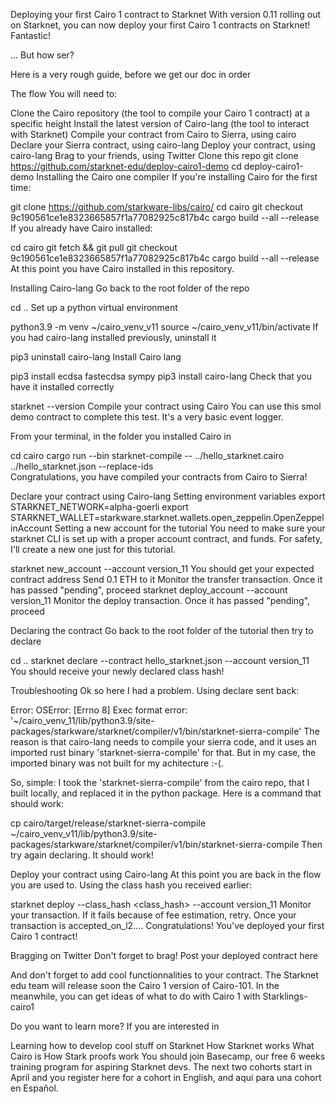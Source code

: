 Deploying your first Cairo 1 contract to Starknet
With version 0.11 rolling out on Starknet, you can now deploy your first Cairo 1 contracts on Starknet! Fantastic!

... But how ser?

Here is a very rough guide, before we get our doc in order

The flow
You will need to:

Clone the Cairo repository (the tool to compile your Cairo 1 contract) at a specific height
Install the latest version of Cairo-lang (the tool to interact with Starknet)
Compile your contract from Cairo to Sierra, using cairo
Declare your Sierra contract, using cairo-lang
Deploy your contract, using cairo-lang
Brag to your friends, using Twitter
Clone this repo
git clone https://github.com/starknet-edu/deploy-cairo1-demo
cd deploy-cairo1-demo
Installing the Cairo one compiler
If you're installing Cairo for the first time:

git clone https://github.com/starkware-libs/cairo/
cd cairo
git checkout 9c190561ce1e8323665857f1a77082925c817b4c
cargo build --all --release
If you already have Cairo installed:

cd cairo
git fetch && git pull
git checkout 9c190561ce1e8323665857f1a77082925c817b4c
cargo build --all --release
At this point you have Cairo installed in this repository.

Installing Cairo-lang
Go back to the root folder of the repo

cd ..
Set up a python virtual environment

python3.9 -m venv ~/cairo_venv_v11
source ~/cairo_venv_v11/bin/activate
If you had cairo-lang installed previously, uninstall it

pip3 uninstall cairo-lang
Install Cairo lang

pip3 install ecdsa fastecdsa sympy
pip3 install cairo-lang
Check that you have it installed correctly

starknet --version
Compile your contract using Cairo
You can use this smol demo contract to complete this test. It's a very basic event logger.

From your terminal, in the folder you installed Cairo in

cd cairo
cargo run --bin starknet-compile -- ../hello_starknet.cairo ../hello_starknet.json --replace-ids	
Congratulations, you have compiled your contracts from Cairo to Sierra!

Declare your contract using Cairo-lang
Setting environment variables
export STARKNET_NETWORK=alpha-goerli
export STARKNET_WALLET=starkware.starknet.wallets.open_zeppelin.OpenZeppelinAccount
Setting a new account for the tutorial
You need to make sure your starknet CLI is set up with a proper account contract, and funds. For safety, I'll create a new one just for this tutorial.

starknet new_account --account version_11
You should get your expected contract address
Send 0.1 ETH to it
Monitor the transfer transaction. Once it has passed "pending", proceed
starknet deploy_account --account version_11
Monitor the deploy transaction. Once it has passed "pending", proceed

Declaring the contract
Go back to the root folder of the tutorial then try to declare

cd ..
starknet declare --contract hello_starknet.json --account version_11
You should receive your newly declared class hash!

Troubleshooting
Ok so here I had a problem. Using declare sent back:

Error: OSError: [Errno 8] Exec format error: '~/cairo_venv_11/lib/python3.9/site-packages/starkware/starknet/compiler/v1/bin/starknet-sierra-compile'
The reason is that cairo-lang needs to compile your sierra code, and it uses an imported rust binary 'starknet-sierra-compile' for that. But in my case, the imported binary was not built for my achitecture :-(.

So, simple: I took the 'starknet-sierra-compile' from the cairo repo, that I built locally, and replaced it in the python package. Here is a command that should work:

cp cairo/target/release/starknet-sierra-compile ~/cairo_venv_v11/lib/python3.9/site-packages/starkware/starknet/compiler/v1/bin/starknet-sierra-compile
Then try again declaring. It should work!

Deploy your contract using Cairo-lang
At this point you are back in the flow you are used to. Using the class hash you received earlier:

starknet deploy --class_hash <class_hash> --account version_11
Monitor your transaction. If it fails because of fee estimation, retry. Once your transaction is accepted_on_l2.... Congratulations! You've deployed your first Cairo 1 contract!

Bragging on Twitter
Don't forget to brag! Post your deployed contract here

And don't forget to add cool functionnalities to your contract. The Starknet edu team will release soon the Cairo 1 version of Cairo-101. In the meanwhile, you can get ideas of what to do with Cairo 1 with Starklings-cairo1

Do you want to learn more?
If you are interested in

Learning how to develop cool stuff on Starknet
How Starknet works
What Cairo is
How Stark proofs work You should join Basecamp, our free 6 weeks training program for aspiring Starknet devs. The next two cohorts start in April and you register here for a cohort in English, and aqui para una cohort en Español.
